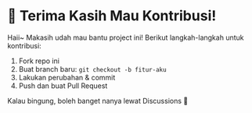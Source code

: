# 💖 Terima Kasih Mau Kontribusi!

Haii~ Makasih udah mau bantu project ini! Berikut langkah-langkah untuk kontribusi:

1. Fork repo ini
2. Buat branch baru: `git checkout -b fitur-aku`
3. Lakukan perubahan & commit
4. Push dan buat Pull Request

Kalau bingung, boleh banget nanya lewat Discussions 💬
